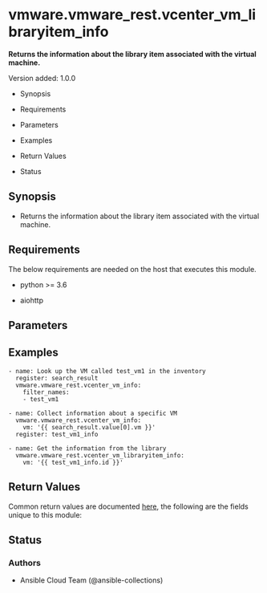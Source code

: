 # vmware.vmware_rest.vcenter_vm_libraryitem_info

**Returns the information about the library item associated with the
virtual machine.**

Version added: 1.0.0


* Synopsis


* Requirements


* Parameters


* Examples


* Return Values


* Status

## Synopsis


* Returns the information about the library item associated with the
virtual machine.

## Requirements

The below requirements are needed on the host that executes this
module.


* python >= 3.6


* aiohttp

## Parameters

## Examples

```
- name: Look up the VM called test_vm1 in the inventory
  register: search_result
  vmware.vmware_rest.vcenter_vm_info:
    filter_names:
    - test_vm1

- name: Collect information about a specific VM
  vmware.vmware_rest.vcenter_vm_info:
    vm: '{{ search_result.value[0].vm }}'
  register: test_vm1_info

- name: Get the information from the library
  vmware.vmware_rest.vcenter_vm_libraryitem_info:
    vm: '{{ test_vm1_info.id }}'
```

## Return Values

Common return values are documented [here](https://docs.ansible.com/ansible/latest/reference_appendices/common_return_values.html#common-return-values),
the following are the fields unique to this module:

## Status

### Authors


* Ansible Cloud Team (@ansible-collections)
